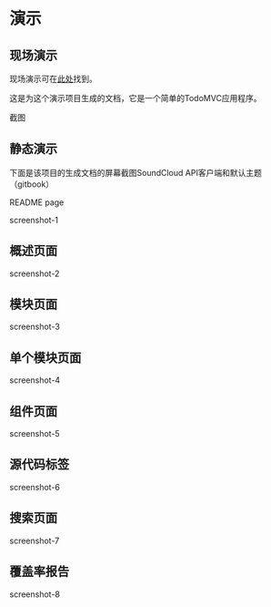 # 演示

## 现场演示

现场演示可在[此处]()找到。

这是为这个演示项目生成的文档，它是一个简单的TodoMVC应用程序。

截图

## 静态演示

下面是该项目的生成文档的屏幕截图SoundCloud API客户端和默认主题（gitbook）

README page

screenshot-1

## 概述页面

screenshot-2

## 模块页面

screenshot-3

## 单个模块页面

screenshot-4

## 组件页面

screenshot-5

## 源代码标签

screenshot-6

## 搜索页面

screenshot-7

## 覆盖率报告

screenshot-8